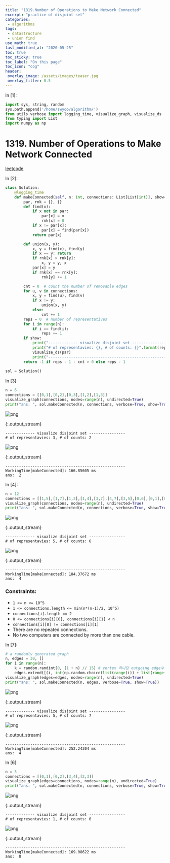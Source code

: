 ```yaml
---
title: "1319.Number of Operations to Make Network Connected"
excerpt: "practice of disjoint set"
categories:
 - algorithms
tags:
 - datastructure
 - union find
use_math: true
last_modified_at: "2020-05-25"
toc: true
toc_sticky: true
toc_label: "On this page"
toc_icon: "cog"
header:
 overlay_image: /assets/images/teaser.jpg
 overlay_filter: 0.5
---
```


<div class="prompt input_prompt">
In&nbsp;[1]:
</div>

<div class="input_area" markdown="1">

```python
import sys, string, random
sys.path.append('/home/swyoo/algorithm/')
from utils.verbose import logging_time, visualize_graph, visualize_ds
from typing import List
import numpy as np
```

</div>

# 1319. Number of Operations to Make Network Connected

[leetcode](https://leetcode.com/problems/number-of-operations-to-make-network-connected/)

<div class="prompt input_prompt">
In&nbsp;[2]:
</div>

<div class="input_area" markdown="1">

```python
class Solution:
    @logging_time
    def makeConnected(self, n: int, connections: List[List[int]], show=False) -> int:
        par, rnk = {}, {}
        def find(x):
            if x not in par:
                par[x] = x
                rnk[x] = 0
            if x != par[x]:
                par[x] = find(par[x])
            return par[x]

        def union(x, y):
            x, y = find(x), find(y)
            if x == y: return
            if rnk[x] > rnk[y]:
                x, y = y, x
            par[x] = y
            if rnk[x] == rnk[y]:
                rnk[y] += 1

        cnt = 0  # count the number of removable edges
        for u, v in connections:
            x, y = find(u), find(v)
            if x != y:
                union(x, y)
            else:
                cnt += 1
        reps = 0  # number of representatives
        for i in range(n):
            if i == find(i):
                reps += 1
        if show:
            print("------------- visualize disjoint set ----------------")
            print("# of representavies: {}, # of counts: {}".format(reps, cnt))
            visualize_ds(par)
            print("-----------------------------------------------------")
        return -1 if reps - 1 - cnt > 0 else reps - 1
    
sol = Solution()
```

</div>

<div class="prompt input_prompt">
In&nbsp;[3]:
</div>

<div class="input_area" markdown="1">

```python
n = 6 
connections = [[0,1],[0,2],[0,3],[1,2],[1,3]]
visualize_graph(connections, nodes=range(n), undirected=True)
print("ans: ", sol.makeConnected(n, connections, verbose=True, show=True))
```

</div>


![png](/assets/images/NumberofOperationstoMakeNetworkConnected_files/NumberofOperationstoMakeNetworkConnected_3_0.png)


{:.output_stream}

```
------------- visualize disjoint set ----------------
# of representavies: 3, # of counts: 2

```


![png](/assets/images/NumberofOperationstoMakeNetworkConnected_files/NumberofOperationstoMakeNetworkConnected_3_2.png)


{:.output_stream}

```
-----------------------------------------------------
WorkingTime[makeConnected]: 166.85605 ms
ans:  2

```

<div class="prompt input_prompt">
In&nbsp;[4]:
</div>

<div class="input_area" markdown="1">

```python
n = 12
connections = [[1,5],[1,7],[1,2],[1,4],[3,7],[4,7],[3,5],[0,6],[0,1],[0,4],[2,6],[0,3],[0,2]]
visualize_graph(connections, nodes=range(n), undirected=True)
print("ans: ", sol.makeConnected(n, connections, verbose=True, show=True))
```

</div>


![png](/assets/images/NumberofOperationstoMakeNetworkConnected_files/NumberofOperationstoMakeNetworkConnected_4_0.png)


{:.output_stream}

```
------------- visualize disjoint set ----------------
# of representavies: 5, # of counts: 6

```


![png](/assets/images/NumberofOperationstoMakeNetworkConnected_files/NumberofOperationstoMakeNetworkConnected_4_2.png)


{:.output_stream}

```
-----------------------------------------------------
WorkingTime[makeConnected]: 184.37672 ms
ans:  4

```

### Constraints:

* `1 <= n <= 10^5`
* `1 <= connections.length <= min(n*(n-1)/2, 10^5)`
* `connections[i].length == 2`
* `0 <= connections[i][0], connections[i][1] < n`
* `connections[i][0] != connections[i][1]`
* There are no repeated connections.
* No two computers are connected by more than one cable.

<div class="prompt input_prompt">
In&nbsp;[7]:
</div>

<div class="input_area" markdown="1">

```python
# a randomly generated graph 
n, edges = 30, []
for i in range(n):
    k = random.randint(0, (1 + n) // 15) # vertex 하나당 outgoing edge수 결정
    edges.extend([(i, int(np.random.choice(list(range(i)) + list(range(i+1,n)), size=None))) for _ in range(k)])
visualize_graph(edges=edges, nodes=range(n), undirected=True)
print("ans: ", sol.makeConnected(n, edges, verbose=True, show=True))
```

</div>


![png](/assets/images/NumberofOperationstoMakeNetworkConnected_files/NumberofOperationstoMakeNetworkConnected_6_0.png)


{:.output_stream}

```
------------- visualize disjoint set ----------------
# of representavies: 5, # of counts: 7

```


![png](/assets/images/NumberofOperationstoMakeNetworkConnected_files/NumberofOperationstoMakeNetworkConnected_6_2.png)


{:.output_stream}

```
-----------------------------------------------------
WorkingTime[makeConnected]: 252.24304 ms
ans:  4

```

<div class="prompt input_prompt">
In&nbsp;[6]:
</div>

<div class="input_area" markdown="1">

```python
n = 5
connections = [[0,1],[0,2],[3,4],[2,3]]
visualize_graph(edges=connections, nodes=range(n), undirected=True)
print("ans: ", sol.makeConnected(n, connections, verbose=True, show=True))
```

</div>


![png](/assets/images/NumberofOperationstoMakeNetworkConnected_files/NumberofOperationstoMakeNetworkConnected_7_0.png)


{:.output_stream}

```
------------- visualize disjoint set ----------------
# of representavies: 1, # of counts: 0

```


![png](/assets/images/NumberofOperationstoMakeNetworkConnected_files/NumberofOperationstoMakeNetworkConnected_7_2.png)


{:.output_stream}

```
-----------------------------------------------------
WorkingTime[makeConnected]: 169.08622 ms
ans:  0

```
